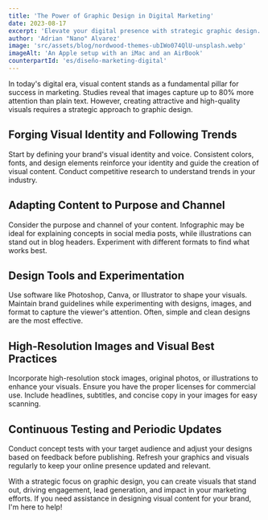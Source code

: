 ```yaml
---
title: 'The Power of Graphic Design in Digital Marketing'
date: 2023-08-17
excerpt: 'Elevate your digital presence with strategic graphic design. From visual identity to impactful content, maximize your brand&quote;s potential.'
author: 'Adrian "Nano" Alvarez'
image: 'src/assets/blog/nordwood-themes-ubIWo074QlU-unsplash.webp'
imageAlt: 'An Apple setup with an iMac and an AirBook'
counterpartId: 'es/diseño-marketing-digital'
---
```


In today's digital era, visual content stands as a fundamental pillar for success in marketing. Studies reveal that images capture up to 80% more attention than plain text. However, creating attractive and high-quality visuals requires a strategic approach to graphic design.

## Forging Visual Identity and Following Trends

Start by defining your brand's visual identity and voice. Consistent colors, fonts, and design elements reinforce your identity and guide the creation of visual content. Conduct competitive research to understand trends in your industry.

## Adapting Content to Purpose and Channel

Consider the purpose and channel of your content. Infographic may be ideal for explaining concepts in social media posts, while illustrations can stand out in blog headers. Experiment with different formats to find what works best.

## Design Tools and Experimentation

Use software like Photoshop, Canva, or Illustrator to shape your visuals. Maintain brand guidelines while experimenting with designs, images, and format to capture the viewer's attention. Often, simple and clean designs are the most effective.

## High-Resolution Images and Visual Best Practices

Incorporate high-resolution stock images, original photos, or illustrations to enhance your visuals. Ensure you have the proper licenses for commercial use. Include headlines, subtitles, and concise copy in your images for easy scanning.

## Continuous Testing and Periodic Updates

Conduct concept tests with your target audience and adjust your designs based on feedback before publishing. Refresh your graphics and visuals regularly to keep your online presence updated and relevant.

With a strategic focus on graphic design, you can create visuals that stand out, driving engagement, lead generation, and impact in your marketing efforts. If you need assistance in designing visual content for your brand, I'm here to help!

